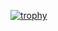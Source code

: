 [![trophy](https://github-profile-trophy.vercel.app/?username=UditChauhan07)](https://github.com/ryo-ma/github-profile-trophy)
